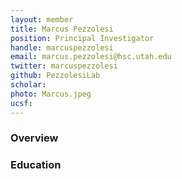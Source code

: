 ```yaml
---
layout: member
title: Marcus Pezzolesi
position: Principal Investigator
handle: marcuspezzolesi
email: marcus.pezzolesi@hsc.utah.edu
twitter: marcuspezzolesi
github: PezzolesiLab
scholar: 
photo: Marcus.jpeg
ucsf: 
---
```


### Overview

### Education
